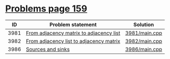 # [Problems page 159](https://www.e-olymp.com/en/problems?page=159)


| ID   | Problem statement                                                                   | Solution                       |
|------|-------------------------------------------------------------------------------------|--------------------------------|
| 3981 | [From adjacency matrix to adjacency list](https://www.e-olymp.com/en/problems/3981) | [3981/main.cpp](3981/main.cpp) |
| 3982 | [From adjacency list to adjacency matrix](https://www.e-olymp.com/en/problems/3982) | [3982/main.cpp](3982/main.cpp) |
| 3986 | [Sources and sinks](https://www.e-olymp.com/en/problems/3986)                       | [3986/main.cpp](3986/main.cpp) |

